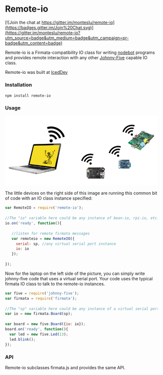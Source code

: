 # Remote-io

[![Join the chat at https://gitter.im/monteslu/remote-io](https://badges.gitter.im/Join%20Chat.svg)](https://gitter.im/monteslu/remote-io?utm_source=badge&utm_medium=badge&utm_campaign=pr-badge&utm_content=badge)

Remote-io is a Firmata-compatibility IO class for writing [nodebot](http://nodebots.io/) programs and provides remote interaction with any other [Johnny-Five](https://github.com/rwaldron/johnny-five) capable IO class.

Remote-io was built at [IcedDev](http://iceddev.com/)

### Installation

`npm install remote-io`

### Usage

![Remote-IO](remoteio.png)

The little devices on the right side of this image are running this common bit of code with an IO class instance specified:

```javascript
var RemoteIO = require('remote-io');

//The "io" variable here could be any instance of bean-io, rpi-io, etc.
io.on('ready', function(){

   //listen for remote firmata messages
   var remoteio = new RemoteIO({
     serial: sp, //any virtual serial port instance
     io: io
   }); 

});

```

Now for the laptop on the left side of the picture, you can simply write johnny-five code that uses a virtual serial port.  Your code uses the typical firmata IO class to talk to the remote-io instances.


```javascript
var five = require('johnny-five');
var firmata = require('firmata');

//The "sp" variable here could be any instance of a virtual serial port
var io = new firmata.Board(sp);

var board = new five.Board({io: io});
board.on('ready', function(){
  var led = new five.Led(13);
  led.blink();
});

```



### API

Remote-io subclasses firmata.js and provides the same API.



